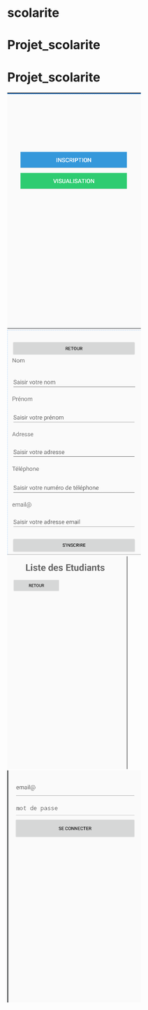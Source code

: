 ﻿# scolarite
# Projet_scolarite
# Projet_scolarite
![Image Alt text](https://github.com/massambath/scolarite/blob/main/HomeActivity.png?raw=true "HomeActivity")
![Image Alt text](https://github.com/massambath/scolarite/blob/main/InscriptionActivity.png?raw=true "InscriptionActivity")
![Image Alt text](https://github.com/massambath/scolarite/blob/main/ListeEtudiantActivity.png?raw=true "ListeEtudiantActivity")
![Image Alt text](https://github.com/massambath/scolarite/blob/main/LoginAcitvity.png?raw=true "LoginActivity")

